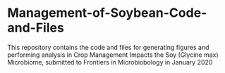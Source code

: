 # Management-of-Soybean-Code-and-Files
This repository contains the code and files for generating figures and performing analysis in Crop Management Impacts the Soy (Glycine max) Microbiome, submitted to Frontiers in Microbiobology in January 2020
